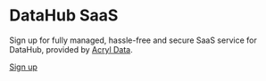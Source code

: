 # DataHub SaaS

Sign up for fully managed, hassle-free and secure SaaS service for DataHub, provided by [Acryl Data](https://www.acryl.io/).

<p>
<a
    className='button button--primary button--lg'
    href="https://datahubproject.io/managed">
    Sign up
</a>
</p>
